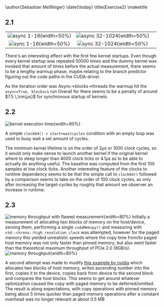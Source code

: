 
\author{Sebastian Meßlinger}
\date{\today}
\title{Exercise2}
\maketitle

## 2.1

||||
|:----:|:----:|:----:|
| ![async 1-16](./plots/0-5_async_True.svg "abc"){width=50%}| ![async 32-1024](./plots/5-10_async_True.svg "abc"){width=50%} |
| ![sync 1-16](./plots/0-5_async_False.svg "abc"){width=50%} |  ![sync 32-1024](./plots/5-10_async_False.svg "abc"){width=50%}|

There's an interesting effect with the first few kernel startups. Even though every kernel startup was repeated 50000 times and the dummy kernel was invoked that amount of times before the actual measurement, there seems to be a lengthy warmup phase, maybe relating to the branch predictor figuring out the code paths in the CUDA-driver.

As the iteration order was Async->blocks->threads the warmup hit the `async=True, blocks=1` run
Overall for there seems to be a penalty of around $7.5 \,\rm{μs}$ for synchronous startup of kernels.

## 2.2

![kernel execution time](./plots/wait.svg){width=80%}

A simple `clock64() < start+waitcycles` condition with an empty loop was used to busy wait a set amount of cycles.

The minimum kernel lifetime is on the order of 2μs or 1000 clock cycles, so it would only make sense to launch another kernel if the original kernel where to sleep longer than 4000 clock ticks or 4.1μs as to be able to actually do anything useful. The baseline was computed from the first 100 samples at low clock ticks.
Another interesting feature of the clocks to runtime dependency seems to be that the simple call to `clock64()` followed by a comparison seems to take on the order of 100 clock cycles, as only after increasing the target-cycles by roughly that amount we observer an increase in runtime.


## 2.3

![memory throughput with flawed measurement](./plots/memory_error.svg){width=80%}
Initially a measurement of allocating 
two blocks of memory on the host/device, zeroing them, performing a single `cudaMemcpy()` and measuring with `std::chrono::high_resolution_clock` was attempted, however for the paged memory this yielded unrealistic speeds where the copy time from/to paged host memory was not only faster than pinned memory, but also went faster than the theoretical maximum throughput of PCIe 2.0 (8GB/s).
![memory throughput](./plots/memory.svg){width=80%}

A second attempt was made to modify [this example by nvidia](https://raw.githubusercontent.com/NVIDIA-developer-blog/code-samples/master/series/cuda-cpp/optimize-data-transfers/bandwidthtest.cu) which allocates two blocks of host memory, writes ascending number into the first, copies it to the device, copies back from device to the second block and compares the host blocks. This seems to get around whatever optimization caused the copy with paged memory to be deferred/omitted. The result is along expectations, with copy operations with pinned memory being about 5 times quicker than paged memory operations after a constant overhead was no longer relevant at about 0.5 MB
